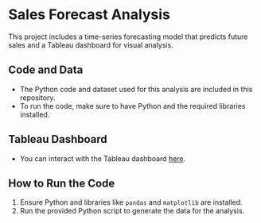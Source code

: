 # Sales Forecast Analysis

This project includes a time-series forecasting model that predicts future sales and a Tableau dashboard for visual analysis.

## Code and Data
- The Python code and dataset used for this analysis are included in this repository.
- To run the code, make sure to have Python and the required libraries installed.

## Tableau Dashboard
- You can interact with the Tableau dashboard [here](https://public.tableau.com/views/sales-forecast-analysis).

## How to Run the Code
1. Ensure Python and libraries like `pandas` and `matplotlib` are installed.
2. Run the provided Python script to generate the data for the analysis.

